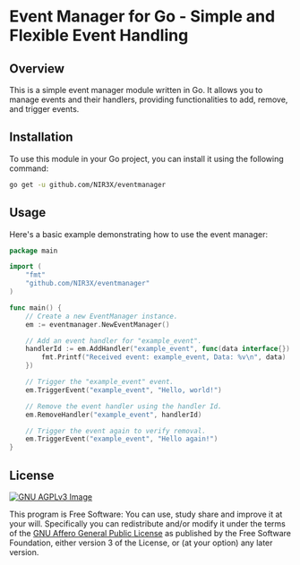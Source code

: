 # Event Manager for Go - Simple and Flexible Event Handling

## Overview

This is a simple event manager module written in Go. It allows you to manage events and their handlers, providing functionalities to add, remove, and trigger events.

## Installation

To use this module in your Go project, you can install it using the following command:

```bash
go get -u github.com/NIR3X/eventmanager
```

## Usage

Here's a basic example demonstrating how to use the event manager:

```go
package main

import (
	"fmt"
	"github.com/NIR3X/eventmanager"
)

func main() {
	// Create a new EventManager instance.
	em := eventmanager.NewEventManager()

	// Add an event handler for "example_event".
	handlerId := em.AddHandler("example_event", func(data interface{}) {
		fmt.Printf("Received event: example_event, Data: %v\n", data)
	})

	// Trigger the "example_event" event.
	em.TriggerEvent("example_event", "Hello, world!")

	// Remove the event handler using the handler Id.
	em.RemoveHandler("example_event", handlerId)

	// Trigger the event again to verify removal.
	em.TriggerEvent("example_event", "Hello again!")
}
```

## License

[![GNU AGPLv3 Image](https://www.gnu.org/graphics/agplv3-155x51.png)](https://www.gnu.org/licenses/agpl-3.0.html)

This program is Free Software: You can use, study share and improve it at your
will. Specifically you can redistribute and/or modify it under the terms of the
[GNU Affero General Public License](https://www.gnu.org/licenses/agpl-3.0.html) as
published by the Free Software Foundation, either version 3 of the License, or
(at your option) any later version.

